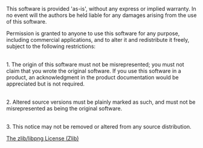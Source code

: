 This software is provided 'as-is', without any express or implied warranty. In no event will the authors be held liable for any damages arising from the use of this software.

Permission is granted to anyone to use this software for any purpose, including commercial applications, and to alter it and redistribute it freely, subject to the following restrictions:

\
    1. The origin of this software must not be misrepresented; you must not claim that you wrote the original software. If you use this software in a product, an acknowledgment in the product documentation would be appreciated but is not required.
    
\
    2. Altered source versions must be plainly marked as such, and must not be misrepresented as being the original software.
    
\
    3. This notice may not be removed or altered from any source distribution.
    


[The zlib/libpng License (Zlib)](https://opensource.org/licenses/Zlib) 
